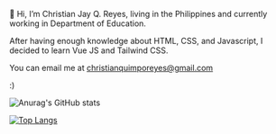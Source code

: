   👋 Hi, I’m Christian Jay Q. Reyes, living in the Philippines and currently working in Department of Education. 

  After having enough knowledge about HTML, CSS, and Javascript, I decided to learn Vue JS and Tailwind CSS. 
  
  You can email me at christianquimporeyes@gmail.com
  
  :)
  
  ![Anurag's GitHub stats](https://github-readme-stats.vercel.app/api?username=codingat25&show_icons=true&theme=radical)
  

  [![Top Langs](https://github-readme-stats.vercel.app/api/top-langs/?username=anuraghazra)](https://github.com/anuraghazra/github-readme-stats)
